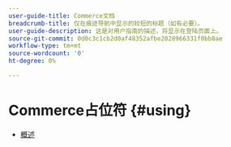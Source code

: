 ```yaml
---
user-guide-title: Commerce文档
breadcrumb-title: 仅在痕迹导航中显示的较短的标题（如有必要）。
user-guide-description: 这是对用户指南的描述，将显示在登陆页面上。
source-git-commit: 0d0c3c1cb2d0af48352afbe2028966331f0bb8ae
workflow-type: tm+mt
source-wordcount: '0'
ht-degree: 0%

---
```



# Commerce占位符 {#using}

+ [概述](overview.md)
